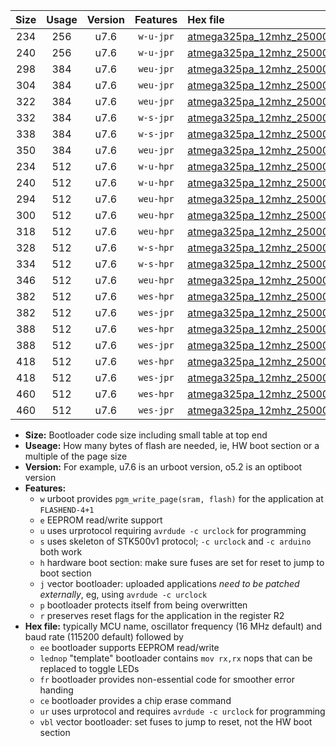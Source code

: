 |Size|Usage|Version|Features|Hex file|
|:-:|:-:|:-:|:-:|:--|
|234|256|u7.6|`w-u-jpr`|[atmega325pa_12mhz_250000bps_ur_vbl.hex](https://raw.githubusercontent.com/stefanrueger/urboot/main//atmega325pa_12mhz_250000bps_ur_vbl.hex)|
|240|256|u7.6|`w-u-jpr`|[atmega325pa_12mhz_250000bps_lednop_ur_vbl.hex](https://raw.githubusercontent.com/stefanrueger/urboot/main//atmega325pa_12mhz_250000bps_lednop_ur_vbl.hex)|
|298|384|u7.6|`weu-jpr`|[atmega325pa_12mhz_250000bps_ee_ur_vbl.hex](https://raw.githubusercontent.com/stefanrueger/urboot/main//atmega325pa_12mhz_250000bps_ee_ur_vbl.hex)|
|304|384|u7.6|`weu-jpr`|[atmega325pa_12mhz_250000bps_ee_lednop_ur_vbl.hex](https://raw.githubusercontent.com/stefanrueger/urboot/main//atmega325pa_12mhz_250000bps_ee_lednop_ur_vbl.hex)|
|322|384|u7.6|`weu-jpr`|[atmega325pa_12mhz_250000bps_ee_lednop_fr_ur_vbl.hex](https://raw.githubusercontent.com/stefanrueger/urboot/main//atmega325pa_12mhz_250000bps_ee_lednop_fr_ur_vbl.hex)|
|332|384|u7.6|`w-s-jpr`|[atmega325pa_12mhz_250000bps_vbl.hex](https://raw.githubusercontent.com/stefanrueger/urboot/main//atmega325pa_12mhz_250000bps_vbl.hex)|
|338|384|u7.6|`w-s-jpr`|[atmega325pa_12mhz_250000bps_lednop_vbl.hex](https://raw.githubusercontent.com/stefanrueger/urboot/main//atmega325pa_12mhz_250000bps_lednop_vbl.hex)|
|350|384|u7.6|`weu-jpr`|[atmega325pa_12mhz_250000bps_ee_lednop_fr_ce_ur_vbl.hex](https://raw.githubusercontent.com/stefanrueger/urboot/main//atmega325pa_12mhz_250000bps_ee_lednop_fr_ce_ur_vbl.hex)|
|234|512|u7.6|`w-u-hpr`|[atmega325pa_12mhz_250000bps_ur.hex](https://raw.githubusercontent.com/stefanrueger/urboot/main//atmega325pa_12mhz_250000bps_ur.hex)|
|240|512|u7.6|`w-u-hpr`|[atmega325pa_12mhz_250000bps_lednop_ur.hex](https://raw.githubusercontent.com/stefanrueger/urboot/main//atmega325pa_12mhz_250000bps_lednop_ur.hex)|
|294|512|u7.6|`weu-hpr`|[atmega325pa_12mhz_250000bps_ee_ur.hex](https://raw.githubusercontent.com/stefanrueger/urboot/main//atmega325pa_12mhz_250000bps_ee_ur.hex)|
|300|512|u7.6|`weu-hpr`|[atmega325pa_12mhz_250000bps_ee_lednop_ur.hex](https://raw.githubusercontent.com/stefanrueger/urboot/main//atmega325pa_12mhz_250000bps_ee_lednop_ur.hex)|
|318|512|u7.6|`weu-hpr`|[atmega325pa_12mhz_250000bps_ee_lednop_fr_ur.hex](https://raw.githubusercontent.com/stefanrueger/urboot/main//atmega325pa_12mhz_250000bps_ee_lednop_fr_ur.hex)|
|328|512|u7.6|`w-s-hpr`|[atmega325pa_12mhz_250000bps.hex](https://raw.githubusercontent.com/stefanrueger/urboot/main//atmega325pa_12mhz_250000bps.hex)|
|334|512|u7.6|`w-s-hpr`|[atmega325pa_12mhz_250000bps_lednop.hex](https://raw.githubusercontent.com/stefanrueger/urboot/main//atmega325pa_12mhz_250000bps_lednop.hex)|
|346|512|u7.6|`weu-hpr`|[atmega325pa_12mhz_250000bps_ee_lednop_fr_ce_ur.hex](https://raw.githubusercontent.com/stefanrueger/urboot/main//atmega325pa_12mhz_250000bps_ee_lednop_fr_ce_ur.hex)|
|382|512|u7.6|`wes-hpr`|[atmega325pa_12mhz_250000bps_ee.hex](https://raw.githubusercontent.com/stefanrueger/urboot/main//atmega325pa_12mhz_250000bps_ee.hex)|
|382|512|u7.6|`wes-jpr`|[atmega325pa_12mhz_250000bps_ee_vbl.hex](https://raw.githubusercontent.com/stefanrueger/urboot/main//atmega325pa_12mhz_250000bps_ee_vbl.hex)|
|388|512|u7.6|`wes-hpr`|[atmega325pa_12mhz_250000bps_ee_lednop.hex](https://raw.githubusercontent.com/stefanrueger/urboot/main//atmega325pa_12mhz_250000bps_ee_lednop.hex)|
|388|512|u7.6|`wes-jpr`|[atmega325pa_12mhz_250000bps_ee_lednop_vbl.hex](https://raw.githubusercontent.com/stefanrueger/urboot/main//atmega325pa_12mhz_250000bps_ee_lednop_vbl.hex)|
|418|512|u7.6|`wes-hpr`|[atmega325pa_12mhz_250000bps_ee_lednop_fr.hex](https://raw.githubusercontent.com/stefanrueger/urboot/main//atmega325pa_12mhz_250000bps_ee_lednop_fr.hex)|
|418|512|u7.6|`wes-jpr`|[atmega325pa_12mhz_250000bps_ee_lednop_fr_vbl.hex](https://raw.githubusercontent.com/stefanrueger/urboot/main//atmega325pa_12mhz_250000bps_ee_lednop_fr_vbl.hex)|
|460|512|u7.6|`wes-hpr`|[atmega325pa_12mhz_250000bps_ee_lednop_fr_ce.hex](https://raw.githubusercontent.com/stefanrueger/urboot/main//atmega325pa_12mhz_250000bps_ee_lednop_fr_ce.hex)|
|460|512|u7.6|`wes-jpr`|[atmega325pa_12mhz_250000bps_ee_lednop_fr_ce_vbl.hex](https://raw.githubusercontent.com/stefanrueger/urboot/main//atmega325pa_12mhz_250000bps_ee_lednop_fr_ce_vbl.hex)|

- **Size:** Bootloader code size including small table at top end
- **Useage:** How many bytes of flash are needed, ie, HW boot section or a multiple of the page size
- **Version:** For example, u7.6 is an urboot version, o5.2 is an optiboot version
- **Features:**
  + `w` urboot provides `pgm_write_page(sram, flash)` for the application at `FLASHEND-4+1`
  + `e` EEPROM read/write support
  + `u` uses urprotocol requiring `avrdude -c urclock` for programming
  + `s` uses skeleton of STK500v1 protocol; `-c urclock` and `-c arduino` both work
  + `h` hardware boot section: make sure fuses are set for reset to jump to boot section
  + `j` vector bootloader: uploaded applications *need to be patched externally*, eg, using `avrdude -c urclock`
  + `p` bootloader protects itself from being overwritten
  + `r` preserves reset flags for the application in the register R2
- **Hex file:** typically MCU name, oscillator frequency (16 MHz default) and baud rate (115200 default) followed by
  + `ee` bootloader supports EEPROM read/write
  + `lednop` "template" bootloader contains `mov rx,rx` nops that can be replaced to toggle LEDs
  + `fr` bootloader provides non-essential code for smoother error handing
  + `ce` bootloader provides a chip erase command
  + `ur` uses urprotocol and requires `avrdude -c urclock` for programming
  + `vbl` vector bootloader: set fuses to jump to reset, not the HW boot section
